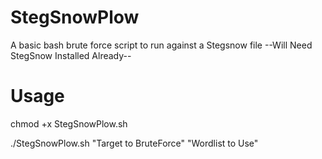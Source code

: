# StegSnowPlow
A basic bash brute force script to run against a Stegsnow file
--Will Need StegSnow Installed Already--

# Usage
chmod +x StegSnowPlow.sh

./StegSnowPlow.sh "Target to BruteForce" "Wordlist to Use"
